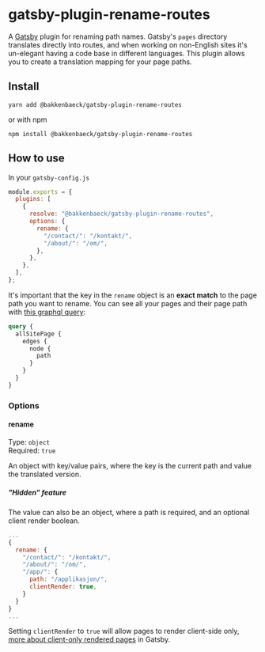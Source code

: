 # gatsby-plugin-rename-routes

A [Gatsby](https://www.gatsbyjs.org) plugin for renaming path names. Gatsby's `pages` directory translates directly into routes, and when working on non-English sites it's un-elegant having a code base in different languages. This plugin allows you to create a translation mapping for your page paths.

## Install

`yarn add @bakkenbaeck/gatsby-plugin-rename-routes`

or with npm

`npm install @bakkenbaeck/gatsby-plugin-rename-routes`

## How to use

In your `gatsby-config.js`

```javascript
module.exports = {
  plugins: [
    {
      resolve: "@bakkenbaeck/gatsby-plugin-rename-routes",
      options: {
        rename: {
          "/contact/": "/kontakt/",
          "/about/": "/om/",
        },
      },
    },
  ],
};
```

It's important that the key in the `rename` object is an **exact match** to the page path you want to rename. You can see all your pages and their page path with [this graphql query](http://localhost:8000/__graphql?query=query%20%7B%0A%20%20allSitePage%20%7B%0A%20%20%20%20edges%20%7B%0A%20%20%20%20%20%20node%20%7B%0A%20%20%20%20%20%20%20%20path%0A%20%20%20%20%20%20%7D%0A%20%20%20%20%7D%0A%20%20%7D%0A%7D%0A):

```graphql
query {
  allSitePage {
    edges {
      node {
        path
      }
    }
  }
}
```

### Options

#### rename

Type: `object`<br>
Required: `true`

An object with key/value pairs, where the key is the current path and value the translated version.

##### "Hidden" feature

The value can also be an object, where a path is required, and an optional client render boolean.

```javascript
...
{
  rename: {
    "/contact/": "/kontakt/",
    "/about/": "/om/",
    "/app/": {
      path: "/applikasjon/",
      clientRender: true,
    }
  }
}
...
```

Setting `clientRender` to `true` will allow pages to render client-side only, [more about client-only rendered pages](https://www.gatsbyjs.org/docs/client-only-routes-and-user-authentication/) in Gatsby.
